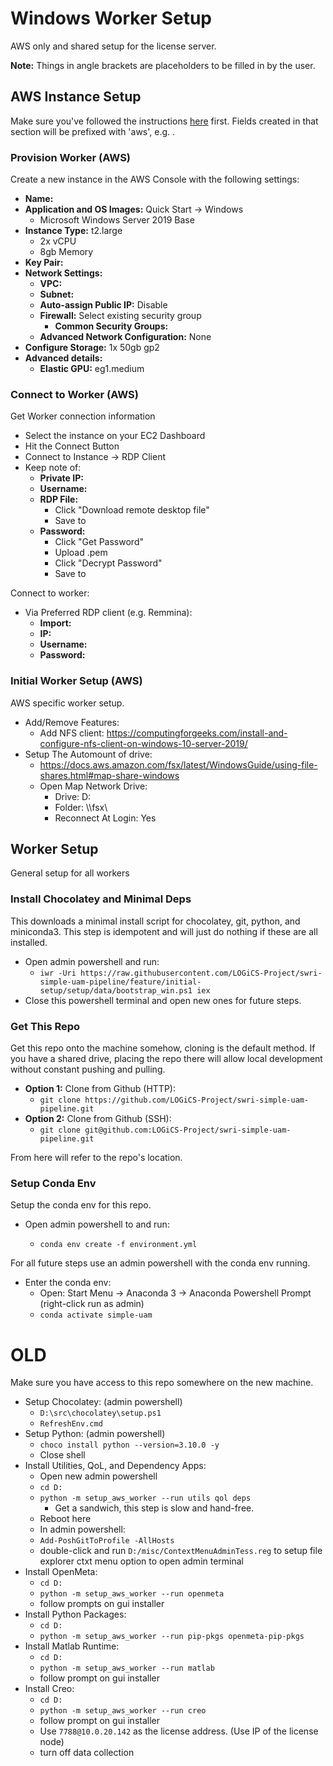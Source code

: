 # Windows Worker Setup

AWS only and shared setup for the license server.

**Note:** Things in angle brackets <like-this> are placeholders to be filled in
by the user.

## AWS Instance Setup

Make sure you've followed the instructions [here](README_AWS.md) first.
Fields created in that section will be prefixed with 'aws', e.g. <aws-keypair>.

### Provision Worker (AWS)

Create a new instance in the AWS Console with the following settings:

  - **Name:** <instance-name>
  - **Application and OS Images:** Quick Start -> Windows
    - Microsoft Windows Server 2019 Base
  - **Instance Type:** t2.large
    - 2x vCPU
    - 8gb Memory
  - **Key Pair:** <aws-keypair>
  - **Network Settings:**
    - **VPC:** <aws-vpc>
    - **Subnet:** <aws-private-subnet>
    - **Auto-assign Public IP:** Disable
    - **Firewall:** Select existing security group
      - **Common Security Groups:** <aws-security-group>
    - **Advanced Network Configuration:** None
  - **Configure Storage:** 1x 50gb gp2
  - **Advanced details:**
    - **Elastic GPU:** eg1.medium

### Connect to Worker (AWS)

Get Worker connection information

 - Select the instance on your EC2 Dashboard
 - Hit the Connect Button
 - Connect to Instance -> RDP Client
 - Keep note of:
   - **Private IP:** <worker-ip>
   - **Username:** <worker-user>
   - **RDP File:**
     - Click "Download remote desktop file"
     - Save to <worker-rdp-file>
   - **Password:**
     - Click "Get Password"
     - Upload <aws-keypair>.pem
     - Click "Decrypt Password"
     - Save to <worker-rdp-pass>

Connect to worker:

  - Via Preferred RDP client (e.g. Remmina):
    - **Import:** <worker-rdp-file>
    - **IP:** <worker-ip>
    - **Username:** <worker-user>
    - **Password:** <worker-rdp-pass>

### Initial Worker Setup (AWS)

AWS specific worker setup.

  - Add/Remove Features:
    - Add NFS client: https://computingforgeeks.com/install-and-configure-nfs-client-on-windows-10-server-2019/
  - Setup The Automount of drive:
    - https://docs.aws.amazon.com/fsx/latest/WindowsGuide/using-file-shares.html#map-share-windows
    - Open Map Network Drive:
      - Drive: D:
      - Folder: \\<aws-fsx-ip>\fsx\
      - Reconnect At Login: Yes

## Worker Setup

General setup for all workers

### Install Chocolatey and Minimal Deps

This downloads a minimal install script for chocolatey, git, python, and
miniconda3.
This step is idempotent and will just do nothing if these are all installed.

  - Open admin powershell and run:
    - `iwr -Uri https://raw.githubusercontent.com/LOGiCS-Project/swri-simple-uam-pipeline/feature/initial-setup/setup/data/bootstrap_win.ps1 iex`
  - Close this powershell terminal and open new ones for future steps.

### Get This Repo

Get this repo onto the machine somehow, cloning is the default method.
If you have a shared drive, placing the repo there will allow local development
without constant pushing and pulling.

  - **Option 1:** Clone from Github (HTTP):
    - `git clone https://github.com/LOGiCS-Project/swri-simple-uam-pipeline.git`
  - **Option 2:** Clone from Github (SSH):
    - `git clone git@github.com:LOGiCS-Project/swri-simple-uam-pipeline.git`

From here <repo-root> will refer to the repo's location.

### Setup Conda Env

Setup the conda env for this repo.

  - Open admin powershell to <repo-root> and run:
    - `conda env create -f environment.yml`

For all future steps use an admin powershell with the conda env running.

  - Enter the conda env:
    - Open: Start Menu -> Anaconda 3 -> Anaconda Powershell Prompt (right-click run as admin)
    - `conda activate simple-uam`

# OLD

Make sure you have access to this repo somewhere on the new machine.

  - Setup Chocolatey: (admin powershell)
    - `D:\src\chocolatey\setup.ps1`
    - `RefreshEnv.cmd`
  - Setup Python: (admin powershell)
    - `choco install python --version=3.10.0 -y`
    - Close shell
  - Install Utilities, QoL, and Dependency Apps:
    - Open new admin powershell
    - `cd D:`
    - `python -m setup_aws_worker --run utils qol deps`
      - Get a sandwich, this step is slow and hand-free.
    - Reboot here
    - In admin powershell:
    - `Add-PoshGitToProfile -AllHosts`
    - double-click and run `D:/misc/ContextMenuAdminTess.reg` to setup
      file explorer ctxt menu option to open admin terminal
  - Install OpenMeta:
    - `cd D:`
    - `python -m setup_aws_worker --run openmeta`
    - follow prompts on gui installer
  - Install Python Packages:
    - `cd D:`
    - `python -m setup_aws_worker --run pip-pkgs openmeta-pip-pkgs`
  - Install Matlab Runtime:
    - `cd D:`
    - `python -m setup_aws_worker --run matlab`
    - follow prompt on gui installer
  - Install Creo:
    - `cd D:`
    - `python -m setup_aws_worker --run creo`
    - follow prompt on gui installer
    - Use `7788@10.0.20.142` as the license address. (Use IP of the license node)
    - turn off data collection
